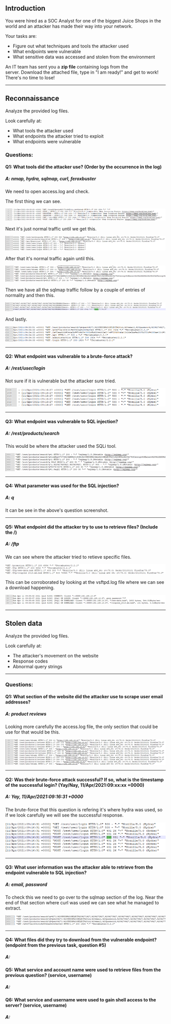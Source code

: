
## **Introduction**

You were hired as a SOC Analyst for one of the biggest Juice Shops in the world and an attacker has made their way into your network. 

Your tasks are:

- Figure out what techniques and tools the attacker used
- What endpoints were vulnerable
- What sensitive data was accessed and stolen from the environment  

An IT team has sent you a **zip file** containing logs from the server. Download the attached file, type in "I am ready!" and get to work! There's no time to lose!

___

## **Reconnaissance**

Analyze the provided log files.

Look carefully at:

- What tools the attacker used
- What endpoints the attacker tried to exploit
- What endpoints were vulnerable

### Questions: 

#### Q1: What tools did the attacker use? (Order by the occurrence in the log)

##### A: nmap, hydra, sqlmap, curl, feroxbuster

We need to open access.log and check.

The first thing we can see.

![](../Img/Pasted%20image%2020251010000522.png)

Next it's just normal traffic until we get this.

![](../Img/Pasted%20image%2020251010000624.png)

After that it's normal traffic again until this.

![](../Img/Pasted%20image%2020251010000708.png)

Then we have all the sqlmap traffic follow by a couple of entries of normality and then this.

![](../Img/Pasted%20image%2020251010000838.png)

And lastly.

![](../Img/Pasted%20image%2020251010000907.png)

___

#### Q2: What endpoint was vulnerable to a brute-force attack?

##### A: /rest/user/login

Not sure if it is vulnerable but the attacker sure tried.

![](../Img/Pasted%20image%2020251010002039.png)

___

#### Q3: What endpoint was vulnerable to SQL injection?

##### A: /rest/products/search

This would be where the attacker used the SQLi tool.

![](../Img/Pasted%20image%2020251010002210.png)

___

#### Q4: What parameter was used for the SQL injection?

##### A: q

It can be see in the above's question screenshot.

___

#### Q5: What endpoint did the attacker try to use to retrieve files? (Include the /)

##### A: /ftp

We can see where the attacker tried to retieve specific files.

![](../Img/Pasted%20image%2020251010002619.png)

This can be corroborated by looking at the vsftpd.log file where we can see a download happening.

![](../Img/Pasted%20image%2020251010002747.png)

___

## Stolen data

Analyze the provided log files.

Look carefully at:  

- The attacker's movement on the website
- Response codes
- Abnormal query strings

___

### Questions:

#### Q1: What section of the website did the attacker use to scrape user email addresses?

##### A: product reviews

Looking more carefully the access.log file, the only section that could be use for that would be this.

![](../Img/Pasted%20image%2020251010003650.png)

___

#### Q2: Was their brute-force attack successful? If so, what is the timestamp of the successful login? (Yay/Nay, 11/Apr/2021:09:xx:xx +0000)

##### A: Yay, 11/Apr/2021:09:16:31 +0000

The brute-force that this question is refering it's where hydra was used, so if we look carefully we will see the successful response.

![](../Img/Pasted%20image%2020251010003925.png)

___

#### Q3: What user information was the attacker able to retrieve from the endpoint vulnerable to SQL injection?

##### A: email, password

To check this we need to go over to the sqlmap section of the log.
Near the end of that section where curl was used we can see what he managed to extract.

![](../Img/Pasted%20image%2020251010004309.png)

___

#### Q4: What files did they try to download from the vulnerable endpoint? (endpoint from the previous task, question #5)

##### A: 

#### Q5: What service and account name were used to retrieve files from the previous question? (service, username)

##### A: 

#### Q6: What service and username were used to gain shell access to the server? (service, username)

##### A: 

